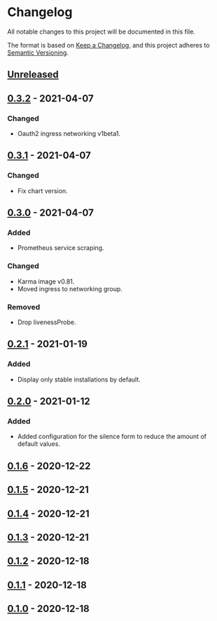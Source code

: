 # Changelog

All notable changes to this project will be documented in this file.

The format is based on [Keep a Changelog](https://keepachangelog.com/en/1.0.0/),
and this project adheres to [Semantic Versioning](https://semver.org/spec/v2.0.0.html).

## [Unreleased]

## [0.3.2] - 2021-04-07

### Changed

- Oauth2 ingress networking v1beta1.

## [0.3.1] - 2021-04-07

### Changed

- Fix chart version.

## [0.3.0] - 2021-04-07

### Added

- Prometheus service scraping.

### Changed

- Karma image v0.81.
- Moved ingress to networking group.

### Removed

- Drop livenessProbe.

## [0.2.1] - 2021-01-19

### Added

- Display only stable installations by default.

## [0.2.0] - 2021-01-12

### Added

- Added configuration for the silence form to reduce the amount of default values.

## [0.1.6] - 2020-12-22

## [0.1.5] - 2020-12-21

## [0.1.4] - 2020-12-21

## [0.1.3] - 2020-12-21

## [0.1.2] - 2020-12-18

## [0.1.1] - 2020-12-18

## [0.1.0] - 2020-12-18

[Unreleased]: https://github.com/giantswarm/karma-app/compare/v0.3.2...HEAD
[0.3.2]: https://github.com/giantswarm/karma-app/compare/v0.3.1...v0.3.2
[0.3.1]: https://github.com/giantswarm/karma-app/compare/v0.3.0...v0.3.1
[0.3.0]: https://github.com/giantswarm/karma-app/compare/v0.2.1...v0.3.0
[0.2.1]: https://github.com/giantswarm/karma-app/compare/v0.2.0...v0.2.1
[0.2.0]: https://github.com/giantswarm/karma-app/compare/v0.1.6...v0.2.0
[0.1.6]: https://github.com/giantswarm/karma-app/compare/v0.1.5...v0.1.6
[0.1.5]: https://github.com/giantswarm/karma-app/compare/v0.1.4...v0.1.5
[0.1.4]: https://github.com/giantswarm/karma-app/compare/v0.1.3...v0.1.4
[0.1.3]: https://github.com/giantswarm/karma-app/compare/v0.1.2...v0.1.3
[0.1.2]: https://github.com/giantswarm/karma-app/compare/v0.1.1...v0.1.2
[0.1.1]: https://github.com/giantswarm/karma-app/compare/v0.1.0...v0.1.1
[0.1.0]: https://github.com/giantswarm/karma-app/releases/tag/v0.1.0
